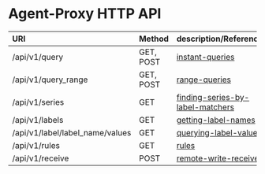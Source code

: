 # Agent-Proxy HTTP API

| URI                               | Method    | description/Referencs                                                                                                           |
|:--------------------------------- | --------- | ------------------------------------------------------------------------------------------------------------------------------- |
| /api/v1/query                     | GET, POST | [instant-queries](https://prometheus.io/docs/prometheus/latest/querying/api/#instant-queries)                                   |
| /api/v1/query_range               | GET, POST | [range-queries](https://prometheus.io/docs/prometheus/latest/querying/api/#range-queries)                                       |
| /api/v1/series                    | GET       | [finding-series-by-label-matchers](https://prometheus.io/docs/prometheus/latest/querying/api/#finding-series-by-label-matchers) |
| /api/v1/labels                    | GET       | [getting-label-names](https://prometheus.io/docs/prometheus/latest/querying/api/#getting-label-names)                           |
| /api/v1/label/label_name/values | GET       | [querying-label-values](https://prometheus.io/docs/prometheus/latest/querying/api/#querying-label-values)                       |
| /api/v1/rules                     | GET       | [rules](https://prometheus.io/docs/prometheus/latest/querying/api/#rules)                                                       |
| /api/v1/receive                   | POST      | [remote-write-receiver](https://prometheus.io/docs/prometheus/latest/querying/api/#remote-write-receiver)                       |
